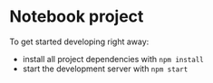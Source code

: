 # Notebook project

To get started developing right away:

* install all project dependencies with `npm install`
* start the development server with `npm start`
